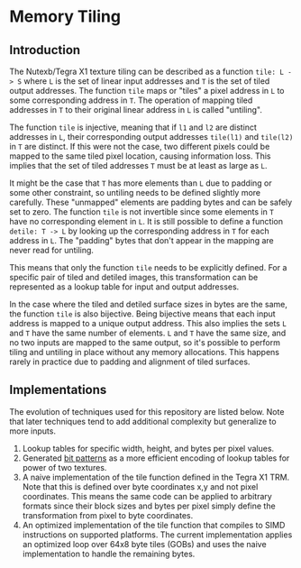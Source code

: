 # Memory Tiling
## Introduction
The Nutexb/Tegra X1 texture tiling can be described as a function `tile: L -> S` where `L` is the set of linear input addresses and `T` is the set of tiled output addresses. The function `tile` maps or "tiles" a pixel address in `L` to some corresponding address in `T`. The operation of mapping tiled addresses in `T` to their original linear address in `L` is called "untiling".

The function `tile` is injective, meaning that if `l1` and `l2` are distinct addresses in `L`, their corresponding output addresses `tile(l1)` and `tile(l2)` in `T` are distinct. If this were not the case, two different pixels could be mapped to the same tiled pixel location, causing information loss. This implies that the set of tiled addresses `T` must be at least as large as `L`. 

It might be the case that `T` has more elements than `L` due to padding or some other constraint, so untiling needs to be defined slightly more carefully. These "unmapped" elements are padding bytes and can be safely set to zero. The function `tile` is not invertible since some elements in `T` have no corresponding element in `L`. It is still possible to define a function `detile: T -> L` by looking up the corresponding address in `T` for each address in `L`. The "padding" bytes that don't appear in the mapping are never read for untiling.

This means that only the function `tile` needs to be explicitly defined. For a specific pair of tiled and detiled images, this transformation can be represented as a lookup table for input and output addresses.  

In the case where the tiled and detiled surface sizes in bytes are the same, the function `tile` is also bijective. Being bijective means that each input address is mapped to a unique output address. This also implies the sets `L` and `T` have the same number of elements. `L` and `T` have the same size, and no two inputs are mapped to the same output, so it's possible to perform tiling and untiling in place without any memory allocations. This happens rarely in practice due to padding and alignment of tiled surfaces.

## Implementations
The evolution of techniques used for this repository are listed below. Note that later techniques tend to add additional complexity but generalize to more inputs.
1. Lookup tables for specific width, height, and bytes per pixel values.
2. Generated [bit patterns](https://fgiesen.wordpress.com/2011/01/17/texture-tiling-and-swizzling/) as a more efficient encoding of lookup tables for power of two textures.
3. A naive implementation of the tile function defined in the Tegra X1 TRM. Note that this is defined over byte coordinates x,y and not pixel coordinates. This means the same code can be applied to arbitrary formats since their block sizes and bytes per pixel simply define the transformation from pixel to byte coordinates.
4. An optimized implementation of the tile function that compiles to SIMD instructions on supported platforms. The current implementation applies an optimized loop over 64x8 byte tiles (GOBs) and uses the naive implementation to handle the remaining bytes. 
